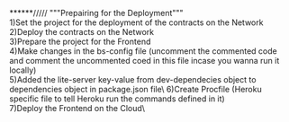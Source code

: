 ******/////     """Prepairing for the Deployment"""   
1)Set the project for the deployment of the contracts on the Network\
2)Deploy the contracts on the Network\
3)Prepare the project for the Frontend\
4)Make changes in the bs-config file (uncomment the commented code and comment the uncommented coed in this file incase you wanna run it locally)\
5)Added the lite-server key-value from dev-dependecies object to dependencies object in package.json file\ 
6)Create Procfile (Heroku specific file to tell Heroku run the commands defined in it)\
7)Deploy the Frontend on the Cloud\

